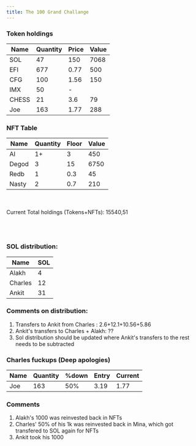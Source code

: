 ```yaml
---
title: The 100 Grand Challange
---
```



### Token holdings

|Name |Quantity|Price|Value|
|-----|--------|-----|-----|
|SOL  |47      |150  |7068 |
|EFI  |677     |0.77 |500  |
|CFG  |100     |1.56 |150  |
|IMX  |50      |-    |     |     
|CHESS|21      |3.6  |79   |
|Joe  |163     |1.77 |288  |


### NFT Table 

|Name |Quantity|Floor|Value|
|-----|--------|-----|-----|
|AI   | 1+     |3    |450  |
|Degod| 3      |15   |6750 |
|Redb | 1      |0.3  |45   |
|Nasty| 2      |0.7  |210  |

<br/><br/>
Current Total holdings (Tokens+NFTs): 15540,51

<br/><br/>


### SOL distribution:

|Name   |SOL     |
|-------|--------|
|Alakh  |   4    | 
|Charles|  12    |
|Ankit  |  31    |

### Comments on distribution:

1. Transfers to Ankit from Charles : 2.6+12.1+10.56+5.86
2. Ankit's transfers to Charles + Alakh: ??
3. Sol distribution should be updated where Ankit's transfers to the rest needs to be subtracted



### Charles fuckups (Deep apologies)

|Name |Quantity|%down|Entry|Current|
|-----|--------|-----|-----|-------|
|Joe  | 163    | 50% |3.19 |1.77   |


### Comments

1. Alakh's 1000 was reinvested back in NFTs
2. Charles' 50% of his 1k was reinvested back in Mina, which got transfered to SOL again for NFTs
3. Ankit took his 1000 
